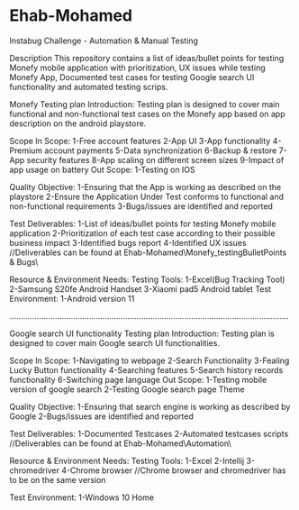 # Ehab-Mohamed
 Instabug Challenge - Automation & Manual Testing

Description
 This repository contains a list of ideas/bullet points for testing Monefy mobile application with prioritization, UX issues while testing Monefy App, Documented test cases for testing Google search UI functionality and automated testing scrips.
 
Monefy Testing plan
 Introduction:
   Testing plan is designed to cover main functional and non-functional test cases on the Monefy app based on app description on the android playstore.
   
  Scope
   In Scope:
     1-Free account features
     2-App UI
     3-App functionality
     4-Premium account payments
     5-Data synchronization
     6-Backup & restore
     7-App security features
     8-App scaling on different screen sizes
     9-Impact of app usage on battery
   Out Scope:
     1-Testing on IOS
     
  Quality Objective:
    1-Ensuring that the App is working as described on the playstore
    2-Ensure the Application Under Test conforms to functional and non-functional requirements
    3-Bugs/issues are identified and reported

 Test Deliverables:
  1-List of ideas/bullet points for testing Monefy mobile application
  2-Prioritization of each test case according to their possible business impact
  3-Identified bugs report
  4-Identified UX issues
 //Deliverables can be found at Ehab-Mohamed\Monefy_testingBulletPoints & Bugs\
     
 Resource & Environment Needs:
  Testing Tools:
    1-Excel(Bug Tracking Tool)
    2-Samsung S20fe Android Handset
    3-Xiaomi pad5 Android tablet
  Test Environment:
    1-Android version 11


...........................................................................................................................


Google search UI functionality Testing plan
 Introduction:
   Testing plan is designed to cover main Google search UI functionalities.
   
  Scope
   In Scope:
     1-Navigating to webpage
     2-Search Functionality
     3-Fealing Lucky Button functionality
     4-Searching features
     5-Search history records functionality
     6-Switching page language
   Out Scope:
     1-Testing mobile version of google search
     2-Testing Google search page Theme
     
  Quality Objective:
    1-Ensuring that search engine is working as described by Google
    2-Bugs/issues are identified and reported

 Test Deliverables:
  1-Documented Testcases
  2-Automated testcases scripts
 //Deliverables can be found at Ehab-Mohamed\Automation\
     
 Resource & Environment Needs:
  Testing Tools:
    1-Excel
    2-Intellij
    3-chromedriver
    4-Chrome browser
    //Chrome browser and chromedriver has to be on the same version
    
  Test Environment:
    1-Windows 10 Home